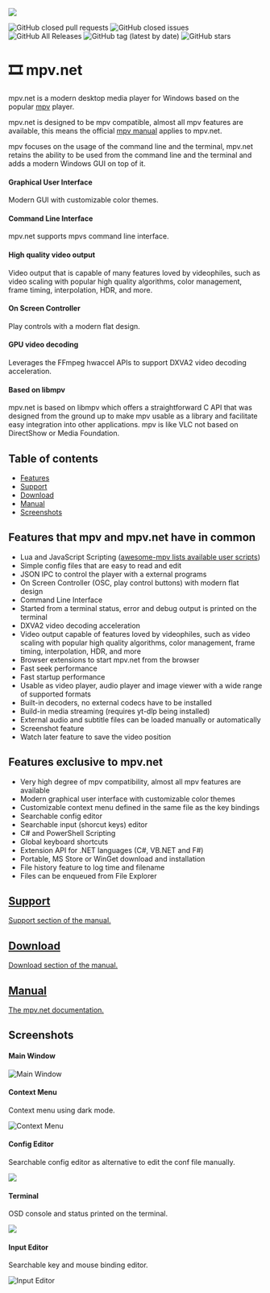 
![](docs/img/mpvnet.png)

![GitHub closed pull requests](https://img.shields.io/github/issues-pr-closed/stax76/mpv.net) ![GitHub closed issues](https://img.shields.io/github/issues-closed/stax76/mpv.net) ![GitHub All Releases](https://img.shields.io/github/downloads/stax76/mpv.net/total) ![GitHub tag (latest by date)](https://img.shields.io/github/tag-date/stax76/mpv.net) ![GitHub stars](https://img.shields.io/github/stars/stax76/mpv.net)

🎞 mpv.net
==========

mpv.net is a modern desktop media player for Windows based on the popular [mpv](https://mpv.io) player.

mpv.net is designed to be mpv compatible, almost all mpv features are available,
this means the official [mpv manual](https://mpv.io/manual/master/) applies to mpv.net.

mpv focuses on the usage of the command line and the terminal,
mpv.net retains the ability to be used from the command line and
the terminal and adds a modern Windows GUI on top of it.

#### Graphical User Interface

Modern GUI with customizable color themes.


#### Command Line Interface

mpv.net supports mpvs command line interface.


#### High quality video output

Video output that is capable of many features loved by videophiles,
such as video scaling with popular high quality algorithms,
color management, frame timing, interpolation, HDR, and more.


#### On Screen Controller

Play controls with a modern flat design.


#### GPU video decoding

Leverages the FFmpeg hwaccel APIs to support DXVA2 video decoding acceleration.


#### Based on libmpv

mpv.net is based on libmpv which offers a straightforward C API that
was designed from the ground up to make mpv usable as a library and
facilitate easy integration into other applications.
mpv is like VLC not based on DirectShow or Media Foundation. 


Table of contents
-----------------

- [Features](#features-that-mpv-and-mpvnet-have-in-common)
- [Support](#support)
- [Download](#download)
- [Manual](#manual)
- [Screenshots](#screenshots)


Features that mpv and mpv.net have in common
--------------------------------------------

- Lua and JavaScript Scripting ([awesome-mpv lists available user scripts](https://github.com/stax76/awesome-mpv))
- Simple config files that are easy to read and edit
- JSON IPC to control the player with a external programs
- On Screen Controller (OSC, play control buttons) with modern flat design
- Command Line Interface
- Started from a terminal status, error and debug output is printed on the terminal
- DXVA2 video decoding acceleration
- Video output capable of features loved by videophiles, such as video scaling with popular high quality algorithms, color management, frame timing, interpolation, HDR, and more
- Browser extensions to start mpv.net from the browser
- Fast seek performance
- Fast startup performance
- Usable as video player, audio player and image viewer with a wide range of supported formats
- Built-in decoders, no external codecs have to be installed
- Build-in media streaming (requires yt-dlp being installed)
- External audio and subtitle files can be loaded manually or automatically
- Screenshot feature
- Watch later feature to save the video position


Features exclusive to mpv.net
----------------------------

- Very high degree of mpv compatibility, almost all mpv features are available
- Modern graphical user interface with customizable color themes
- Customizable context menu defined in the same file as the key bindings
- Searchable config editor
- Searchable input (shorcut keys) editor
- C# and PowerShell Scripting
- Global keyboard shortcuts
- Extension API for .NET languages (C#, VB.NET and F#)
- Portable, MS Store or WinGet download and installation
- File history feature to log time and filename
- Files can be enqueued from File Explorer


## [Support](docs/manual.md#support)

[Support section of the manual.](docs/manual.md#support)


## [Download](docs/manual.md#download)

[Download section of the manual.](docs/manual.md#download)


## [Manual](docs/manual.md)

[The mpv.net documentation.](docs/manual.md)


Screenshots
-----------

#### Main Window

![Main Window](docs/img/Main.webp)


#### Context Menu

Context menu using dark mode.

![Context Menu](docs/img/Menu.jpg)


#### Config Editor

Searchable config editor as alternative to edit the conf file manually.

![](docs/img/ConfEditor.png)


#### Terminal

OSD console and status printed on the terminal.

![](docs/img/Terminal.png)


#### Input Editor

Searchable key and mouse binding editor.

![Input Editor](docs/img/InputEditor.webp)
